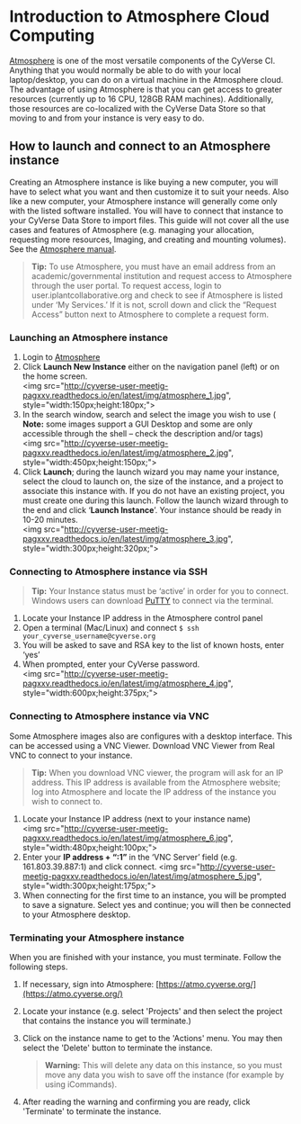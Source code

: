 # Introduction to Atmosphere Cloud Computing

[Atmosphere](http://www.cyverse.org/atmosphere) is one of the most versatile components of the CyVerse CI. Anything that you would normally be able to do with your local laptop/desktop, you can do on a virtual machine in the Atmosphere cloud. The advantage of using Atmosphere is that you can get access to greater resources (currently up to 16 CPU, 128GB RAM machines). Additionally, those resources are co-localized with the CyVerse Data Store so that moving to and from your instance is very easy to do. ## How to launch and connect to an Atmosphere instanceCreating an Atmosphere instance is like buying a new computer, you will have to select what you want and then customize it to suit your needs. Also like a new computer, your Atmosphere instance will generally come only with the listed software installed. You will have to connect that instance to your CyVerse Data Store to import files. This guide will not cover all the use cases and features of Atmosphere (e.g. managing your allocation, requesting more resources, Imaging, and creating and mounting volumes). See the [Atmosphere manual](https://pods.iplantcollaborative.org/wiki/display/atmman/Getting+Started).

>**Tip:** To use Atmosphere, you must have an email address from an academic/governmental institution and request access to Atmosphere through the user portal.  To request access, login to user.iplantcollaborative.org and check to see if Atmosphere is listed under ‘My Services.’ If it is not, scroll down and click the “Request Access” button next to Atmosphere to complete a request form. ### Launching an Atmosphere instance

1.	Login to [Atmosphere](https://atmo.cyverse.org/)2.	Click **Launch New Instance** either on the navigation panel (left) or on the home screen.<br><img src="http://cyverse-user-meetig-pagxxv.readthedocs.io/en/latest/img/atmosphere_1.jpg", style="width:150px;height:180px;">   3.	In the search window, search and select the image you wish to use ( **Note:** some images support a GUI Desktop and some are only accessible through the shell – check the description and/or tags)<br><img src="http://cyverse-user-meetig-pagxxv.readthedocs.io/en/latest/img/atmosphere_2.jpg", style="width:450px;height:150px;"> 4.	Click **Launch**; during the launch wizard you may name your instance, select the cloud to launch on, the size of the instance, and a project to associate this instance with. If you do not have an existing project, you must create one during this launch. Follow the launch wizard through to the end and click ‘**Launch Instance**’. Your instance should be ready in 10-20 minutes. <br><img src="http://cyverse-user-meetig-pagxxv.readthedocs.io/en/latest/img/atmosphere_3.jpg", style="width:300px;height:320px;"> 

### Connecting to Atmosphere instance via SSH

> **Tip:** Your Instance status must be ‘active’ in order for you to connect. Windows users can download [PuTTY](http://www.chiark.greenend.org.uk/~sgtatham/putty/download.html) to connect via the terminal.1.	Locate your Instance IP address in the Atmosphere control panel
2.  Open a terminal (Mac/Linux) and connect `$ ssh your_cyverse_username@cyverse.org`
3. You will be asked to save and RSA key to the list of known hosts, enter ‘yes’
4. When prompted, enter your CyVerse password.<br><img src="http://cyverse-user-meetig-pagxxv.readthedocs.io/en/latest/img/atmosphere_4.jpg", style="width:600px;height:375px;"> 

### Connecting to Atmosphere instance via VNC

Some Atmosphere images also are configures with a desktop interface. This can be accessed using a VNC Viewer. Download VNC Viewer from Real VNC to connect to your instance. 

> **Tip:** When you download VNC viewer, the program will ask for an IP address. This IP address is available from the Atmosphere website; log into Atmosphere and locate the IP address of the instance you wish to connect to. 

1. Locate your Instance IP address (next to your instance name)<br><img src="http://cyverse-user-meetig-pagxxv.readthedocs.io/en/latest/img/atmosphere_6.jpg", style="width:480px;height:100px;">2.	Enter your **IP address + “:1”** in the ‘VNC Server’ field (e.g. 161.803.39.887:1) and click connect. 
<img src="http://cyverse-user-meetig-pagxxv.readthedocs.io/en/latest/img/atmosphere_5.jpg", style="width:300px;height:175px;"><br>3.	When connecting for the first time to an instance, you will be prompted to save a signature. Select yes and continue; you will then be connected to your Atmosphere desktop. 

### Terminating your Atmosphere instance

When you are finished with your instance, you must terminate. Follow the following steps. 

1. If necessary, sign into Atmosphere: [https://atmo.cyverse.org/](https://atmo.cyverse.org/)
2. Locate your instance (e.g. select 'Projects' and then select the project that contains the instance you will terminate.)
3. Click on the instance name to get to the 'Actions' menu. You may then select the 'Delete' button to terminate the instance.  

    > **Warning:** This will delete any data on this instance, so you must move any data you wish to save off the instance (for example by using iCommands). 
5. After reading the warning and confirming you are ready, click 'Terminate' to terminate the instance. 
